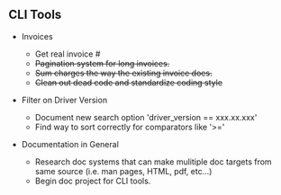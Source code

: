 
## CLI Tools ##

* Invoices
  * Get real invoice #
  * ~~Pagination system for long invoices.~~
  * ~~Sum charges the way the existing invoice does.~~
  * ~~Clean out dead code and standardize coding style~~


* Filter on Driver Version
  * Document new search option 'driver_version == xxx.xx.xxx'
  * Find way to sort correctly for comparators like '>='


* Documentation in General
  * Research doc systems that can make mulitiple doc targets from same source
    (i.e. man pages, HTML, pdf, etc...)
  * Begin doc project for CLI tools.
